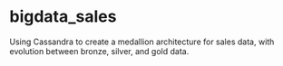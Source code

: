 # bigdata_sales
Using Cassandra to create a medallion architecture for sales data, with evolution between bronze, silver, and gold data.
